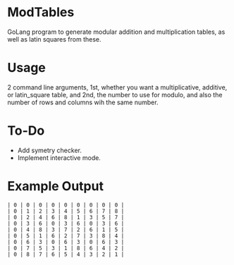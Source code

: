 # ModTables
GoLang program to generate modular addition and multiplication tables, as well as latin squares from these.

# Usage
2 command line arguments, 1st, whether you want a multiplicative, additive, or latin_square table, and 2nd, the number to use for modulo, and also the number of rows and columns wih the same number.

# To-Do
- Add symetry checker.
- Implement interactive mode.

# Example Output
```modtable.exe multiplicative 9
| 0 | 0 | 0 | 0 | 0 | 0 | 0 | 0 | 0 |
| 0 | 1 | 2 | 3 | 4 | 5 | 6 | 7 | 8 |
| 0 | 2 | 4 | 6 | 8 | 1 | 3 | 5 | 7 |
| 0 | 3 | 6 | 0 | 3 | 6 | 0 | 3 | 6 |
| 0 | 4 | 8 | 3 | 7 | 2 | 6 | 1 | 5 |
| 0 | 5 | 1 | 6 | 2 | 7 | 3 | 8 | 4 |
| 0 | 6 | 3 | 0 | 6 | 3 | 0 | 6 | 3 |
| 0 | 7 | 5 | 3 | 1 | 8 | 6 | 4 | 2 |
| 0 | 8 | 7 | 6 | 5 | 4 | 3 | 2 | 1 |
